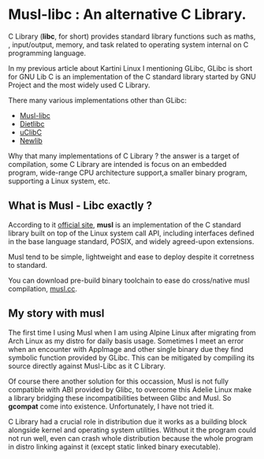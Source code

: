 # Musl-libc : An alternative C Library.

C Library (**libc**, for short) provides standard library functions such as maths,
, input/output, memory, and task related to operating system internal on C programming language. 

In my previous article about Kartini Linux I mentioning GLibc, GLibc is short for GNU Lib C is 
an implementation of the C standard library started by GNU Project and the most widely used C Library.

There many various implementations other than GLibc:
- [Musl-libc](http://musl.libc.org/)
- [Dietlibc](https://www.fefe.de/dietlibc/)
- [uClibC](https://uclibc-ng.org/)
- [Newlib](http://www.sourceware.org/newlib/)

Why that many implementations of C Library ? the answer is a target of compilation, some C Library are
intended is focus on an embedded program, wide-range CPU architecture support,a smaller binary program, supporting a Linux system, etc.

## What is Musl - Libc exactly ?

According to it [official site](http://musl.libc.org/), **musl** is an implementation of the C standard library built on top of the Linux system call API, including interfaces defined in the base language standard, POSIX, and widely agreed-upon extensions.

Musl tend to be simple, lightweight and ease to deploy despite it corretness to standard.

You can download pre-build binary toolchain to ease do cross/native musl compilation, [musl.cc](https://musl.cc/).

## My story with musl

The first time I using Musl when I am using Alpine Linux after migrating from Arch Linux as my distro for daily basis usage. 
Sometimes I meet an error when an encounter with AppImage and other single binary due they find symbolic
function provided by GLibc. This can be mitigated by compiling its source directly against Musl-Libc as it C Library. 

Of course there another solution for this occassion, Musl is not fully compatible with
ABI provided by Glibc, to overcome this Adelie Linux make a library bridging these incompatibilities between Glibc and Musl.
So **gcompat** come into existence. Unfortunately, I have not tried it.

C Library had a crucial role in distribution due it works as a building block alongside kernel and operating system utilities. Without it
 the program could not run well, even can crash whole distribution because the whole program in distro linking against it (except static linked binary executable).

